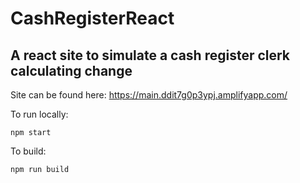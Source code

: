 # CashRegisterReact
## A react site to simulate a cash register clerk calculating change

Site can be found here: https://main.ddit7g0p3ypj.amplifyapp.com/

To run locally:

    npm start

To build:

    npm run build

